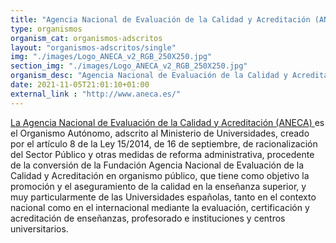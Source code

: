 ```yaml
---
title: "Agencia Nacional de Evaluación de la Calidad y Acreditación (ANECA)"
type: organismos
organism_cat: organismos-adscritos
layout: "organismos-adscritos/single"
img: "./images/Logo_ANECA_v2_RGB_250X250.jpg"
section_img: "./images/Logo_ANECA_v2_RGB_250X250.jpg"
organism_desc: "Agencia Nacional de Evaluación de la Calidad y Acreditación (ANECA)"
date: 2021-11-05T21:01:10+01:00
external_link : "http://www.aneca.es/"
---
```

<a href="http://www.aneca.es/" target="_blank"  >La Agencia Nacional de Evaluación de la Calidad y Acreditación (ANECA) <i class="fas fa-external-link-alt"></i></a> es el Organismo Autónomo, adscrito al Ministerio de Universidades, creado por el artículo 8 de la Ley 15/2014, de 16 de septiembre, de racionalización del Sector Público y otras medidas de reforma administrativa, procedente de la conversión de la Fundación Agencia Nacional de Evaluación de la Calidad y Acreditación en organismo público, que tiene como objetivo la promoción y el aseguramiento de la calidad en la enseñanza superior, y muy particularmente de las Universidades españolas, tanto en el contexto nacional como en el internacional mediante la evaluación, certificación y acreditación de enseñanzas, profesorado e instituciones y centros universitarios.